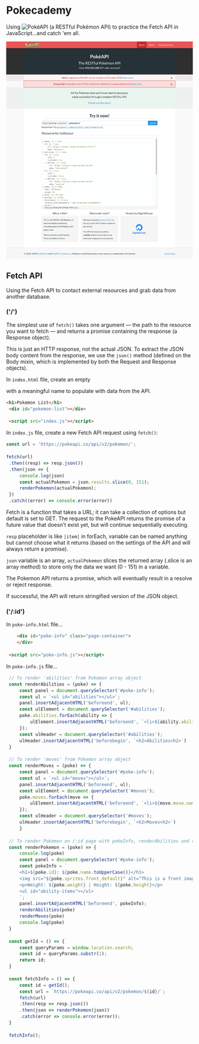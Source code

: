 # Pokecademy
Using ![PokéAPI](https://github.com/PokeAPI) (a RESTful Pokémon API) to practice the Fetch API in JavaScript...and catch 'em all.

[![PokéAPI](/assets/pokeapi.png)](https://pokeapi.co/)

## Fetch API
Using the Fetch API to contact external resources and grab data from another database.

### ('/')
The simplest use of `fetch()` takes one argument — the path to the resource you want to fetch — and returns a promise containing the response (a Response object).

This is just an HTTP response, not the actual JSON. To extract the JSON body content from the response, we use the `json()` method (defined on the Body mixin, which is implemented by both the Request and Response objects).

In `index.html` file, create an empty <div> with a meaningful name to populate with data from the API.
   ```html
   <h1>Pokemon List</h1>
    <div id="pokemon-list"></div>

    <script src="index.js"></script>
   ```
   
In `index.js` file, create a new Fetch API request using `fetch()`:
   ```js
   const url = 'https://pokeapi.co/api/v2/pokemon/';

   fetch(url)
    .then((resp) => resp.json())
    .then(json => {
        console.log(json)
        const actualPokemon = json.results.slice(0, 151);
        renderPokemon(actualPokemon);
    })
    .catch((error) => console.error(error)) 
   ``` 
   Fetch is a function that takes a URL; it can take a collection of options but default is set to GET. The request to the PokeAPI returns the promise of a future value that doesn't exist yet, but will continue sequentially executing.
   
   `resp` placeholder is like `|item|` in forEach, variable can be named anything but cannot choose what it returns (based on the settings of the API and will always return a promise).

   `json` variable is an array, `actualPokemon` slices the returned array (.slice is an array method) to store only the data we want (0 - 151) in a variable.

   The Pokemon API returns a promise, which will eventually result in a resolve or reject response.

   If successful, the API will return stringified version of the JSON object.

### ('/:id')
In `poke-info.html` file...
   ```html
       <div id="poke-info" class="page-container">
       </div>
    
    <script src="poke-info.js"></script>
   ```

In `poke-info.js` file...
   ```js
    // To render 'abilities' from Pokemon array object
    const renderAbilities = (poke) => {
        const panel = document.querySelector('#poke-info');
        const ul = `<ul id="abilities"></ul>`;
        panel.insertAdjacentHTML('beforeend', ul);
        const ulElement = document.querySelector('#abilities');
        poke.abilities.forEach(ability => {
            ulElement.insertAdjacentHTML('beforeend', `<li>${ability.ability.name}</li>`);
        });
        const ulHeader = document.querySelector('#abilities');
        ulHeader.insertAdjacentHTML('beforebegin', `<h2>Abilities<h2>`)
    }
    
    // To render 'moves' from Pokemon array object
    const renderMoves = (poke) => {
        const panel = document.querySelector('#poke-info');
        const ul = `<ul id="moves"></ul>`;
        panel.insertAdjacentHTML('beforeend', ul);
        const ulElement = document.querySelector('#moves');
        poke.moves.forEach(move => {
            ulElement.insertAdjacentHTML('beforeend', `<li>${move.move.name}</li>`);
        });
        const ulHeader = document.querySelector('#moves');
        ulHeader.insertAdjacentHTML('beforebegin', `<h2>Moves<h2>`)
        }
        
    // To render Pokemon on /:id page with pokeInfo, renderAbilities and renderMoves
    const renderPokemon = (poke) => {
        console.log(poke)
        const panel = document.querySelector('#poke-info');
        const pokeInfo = `
        <h1>${poke.id}: ${poke.name.toUpperCase()}</h1>
        <img src="${poke.sprites.front_default}" alt="This is a front image of ${poke.name}">
        <p>Weight: ${poke.weight} | Height: ${poke.height}</p>
        <ul id="ability-items"></ul>
        `;
        panel.insertAdjacentHTML('beforeend', pokeInfo);
        renderAbilities(poke)
        renderMoves(poke)
        console.log(poke)
    }
  
    const getId = () => {
        const queryParams = window.location.search;
        const id = queryParams.substr(1);
        return id;
    }
  
    const fetchInfo = () => {
        const id = getId();
        const url = `https://pokeapi.co/api/v2/pokemon/${id}/`;
        fetch(url)
        .then(resp => resp.json())
        .then(json => renderPokemon(json))
        .catch(error => console.error(error));
    }
    
    fetchInfo();
   ```